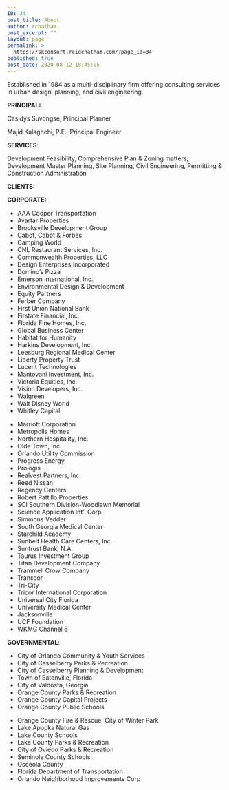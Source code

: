 ```yaml
---
ID: 34
post_title: About
author: rchatham
post_excerpt: ""
layout: page
permalink: >
  https://skconsort.reidchatham.com/?page_id=34
published: true
post_date: 2020-08-12 18:45:05
---
```

<!-- wp:paragraph {"textColor":"black"} -->
<p class="has-text-color has-black-color">Established in 1984 as a multi-disciplinary firm offering consulting services in urban design, planning, and civil engineering.</p>
<!-- /wp:paragraph -->

<!-- wp:paragraph {"textColor":"black"} -->
<p class="has-text-color has-black-color"><strong>PRINCIPAL:</strong> </p>
<!-- /wp:paragraph -->

<!-- wp:paragraph {"textColor":"black"} -->
<p class="has-text-color has-black-color">Casidys Suvongse, Principal Planner</p>
<!-- /wp:paragraph -->

<!-- wp:paragraph {"textColor":"black"} -->
<p class="has-text-color has-black-color">Majid Kalaghchi, P.E., Principal Engineer</p>
<!-- /wp:paragraph -->

<!-- wp:paragraph {"textColor":"black"} -->
<p class="has-text-color has-black-color"><strong>SERVICES</strong>:</p>
<!-- /wp:paragraph -->

<!-- wp:paragraph {"textColor":"black"} -->
<p class="has-text-color has-black-color">Development Feasibility, Comprehensive Plan &amp; Zoning matters, Development Master Planning, Site Planning, Civil Engineering, Permitting &amp; Construction Administration</p>
<!-- /wp:paragraph -->

<!-- wp:paragraph {"textColor":"black"} -->
<p class="has-text-color has-black-color"><strong>CLIENTS: </strong></p>
<!-- /wp:paragraph -->

<!-- wp:paragraph {"textColor":"black"} -->
<p class="has-text-color has-black-color"><strong>CORPORATE:</strong></p>
<!-- /wp:paragraph -->

<!-- wp:columns -->
<div class="wp-block-columns"><!-- wp:column -->
<div class="wp-block-column"><!-- wp:advgb/list {"id":"advgblist-79ac1af9-bb82-41dd-8aee-395a6e81a78f","icon":"minus","iconSize":10,"changed":true} -->
<div class="wp-block-advgb-list"><ul class="advgblist-79ac1af9-bb82-41dd-8aee-395a6e81a78f advgb-list advgb-list-minus"><li>AAA Cooper Transportation</li><li>Avartar Properties</li><li>Brooksville Development Group</li><li>Cabot, Cabot &amp; Forbes</li><li>Camping World</li><li>CNL Restaurant Services, Inc.</li><li>Commonwealth Properties, LLC</li><li>Design Enterprises Incorporated</li><li>Domino’s Pizza</li><li>Emerson International, Inc.</li><li>Environmental Design &amp; Development</li><li>Equity Partners</li><li>Ferber Company</li><li>First Union National Bank</li><li>Firstate Financial, Inc.</li><li>Florida Fine Homes, Inc.</li><li>Global Business Center</li><li>Habitat for Humanity</li><li>Harkins Development, Inc.</li><li>Leesburg Regional Medical Center</li><li>Liberty Property Trust</li><li>Lucent Technologies</li><li>Mantovani Investment, Inc.</li><li>Victoria Equities, Inc.</li><li>Vision Developers, Inc.</li><li>Walgreen</li><li>Walt Disney World</li><li>Whitley Capital</li></ul></div>
<!-- /wp:advgb/list --></div>
<!-- /wp:column -->

<!-- wp:column -->
<div class="wp-block-column"><!-- wp:advgb/list {"id":"advgblist-e92a534e-8ad2-4a96-92dd-4ab467a5a6ac","icon":"minus","iconSize":10,"changed":true} -->
<div class="wp-block-advgb-list"><ul class="advgblist-e92a534e-8ad2-4a96-92dd-4ab467a5a6ac advgb-list advgb-list-minus"><li>Marriott Corporation</li><li>Metropolis Homes</li><li>Northern Hospitality, Inc.</li><li>Olde Town, Inc.</li><li>Orlando Utility Commission</li><li>Progress Energy</li><li>Prologis</li><li>Realvest Partners, Inc.</li><li>Reed Nissan</li><li>Regency Centers</li><li>Robert Pattillo Properties</li><li>SCI Southern Division-Woodlawn Memorial</li><li>Science Application Int’l Corp.</li><li>Simmons Vedder</li><li>South Georgia Medical Center</li><li>Starchild Academy</li><li>Sunbelt Health Care Centers, Inc.</li><li>Suntrust Bank, N.A.</li><li>Taurus Investment Group</li><li>Titan Development Company</li><li>Trammell Crow Company</li><li>Transcor</li><li>Tri-City</li><li>Tricor International Corporation</li><li>Universal City Florida</li><li>University Medical Center</li><li>Jacksonville</li><li>UCF Foundation</li><li>WKMG Channel 6</li></ul></div>
<!-- /wp:advgb/list --></div>
<!-- /wp:column --></div>
<!-- /wp:columns -->

<!-- wp:paragraph {"textColor":"black"} -->
<p class="has-text-color has-black-color"><strong>GOVERNMENTAL</strong>:</p>
<!-- /wp:paragraph -->

<!-- wp:columns -->
<div class="wp-block-columns"><!-- wp:column -->
<div class="wp-block-column"><!-- wp:advgb/list {"id":"advgblist-9821f5fb-6b1a-4535-81a8-c1679538d879","icon":"minus","iconSize":10,"changed":true} -->
<div class="wp-block-advgb-list"><ul class="advgblist-9821f5fb-6b1a-4535-81a8-c1679538d879 advgb-list advgb-list-minus"><li>City of Orlando Community &amp; Youth Services</li><li>City of Casselberry Parks &amp; Recreation</li><li>City of Casselberry Planning &amp; Development</li><li>Town of Eatonville, Florida</li><li>City of Valdosta, Georgia</li><li>Orange County Parks &amp; Recreation</li><li>Orange County Capital Projects</li><li>Orange County Public Schools</li></ul></div>
<!-- /wp:advgb/list --></div>
<!-- /wp:column -->

<!-- wp:column -->
<div class="wp-block-column"><!-- wp:advgb/list {"id":"advgblist-08aadd6f-ecd0-49cb-9930-0ba003887c84","icon":"minus","iconSize":10,"changed":true} -->
<div class="wp-block-advgb-list"><ul class="advgblist-08aadd6f-ecd0-49cb-9930-0ba003887c84 advgb-list advgb-list-minus"><li>Orange County Fire &amp; Rescue, City of Winter Park</li><li>Lake Apopka Natural Gas</li><li>Lake County Schools</li><li>Lake County Parks &amp; Recreation</li><li>City of Oviedo Parks &amp; Recreation</li><li>Seminole County Schools</li><li>Osceola County</li><li>Florida Department of Transportation</li><li>Orlando Neighborhood Improvements Corp</li></ul></div>
<!-- /wp:advgb/list --></div>
<!-- /wp:column --></div>
<!-- /wp:columns -->

<!-- wp:paragraph -->
<p></p>
<!-- /wp:paragraph -->
